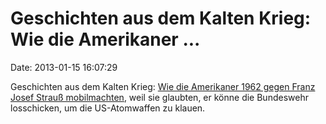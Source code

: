 Geschichten aus dem Kalten Krieg: Wie die Amerikaner \...
=========================================================

Date: 2013-01-15 16:07:29

Geschichten aus dem Kalten Krieg: [Wie die Amerikaner 1962 gegen Franz
Josef Strauß
mobilmachten](http://einestages.spiegel.de/s/tb/26801/kalter-krieg-als-die-us-armee-gegen-strauss-mobilmachte.html),
weil sie glaubten, er könne die Bundeswehr losschicken, um die
US-Atomwaffen zu klauen.
